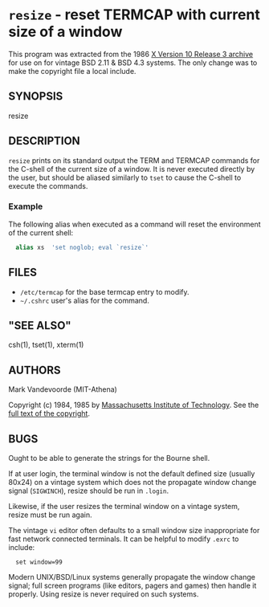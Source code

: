 # `resize` - reset TERMCAP with current size of a window

This program was extracted from the 1986
[X Version 10 Release 3 archive](https://www.x.org/releases/X10R3/)
for use on for vintage BSD 2.11 & BSD 4.3 systems. The only change was to
make the copyright file a local include.

## SYNOPSIS

resize

## DESCRIPTION

`resize` prints on its standard output the TERM and TERMCAP commands for
the C-shell of the current size of a window. It is never
executed directly by the user, but should be aliased similarly to
`tset`
to cause the C-shell to execute the commands.

### Example

The following alias when executed as a command will reset
the environment of the current shell:

```csh
  alias xs  'set noglob; eval `resize`'
```

## FILES

* `/etc/termcap`	for the base termcap entry to modify.
* `~/.cshrc` user's alias for the command.

## "SEE ALSO"

csh(1), tset(1), xterm(1)

## AUTHORS

Mark Vandevoorde (MIT-Athena)

Copyright (c) 1984, 1985 by
[Massachusetts Institute of Technology](https://www.mit.edu).
See the [full text of the copyright](mit-copyright.h).

## BUGS

Ought to be able to generate the strings for the Bourne shell.

If at user login, the terminal window is not the default defined
size (usually 80x24) on a vintage system which does not the
propagate window change signal (`SIGWINCH`),
resize should be run in `.login`.

Likewise, if the user resizes the terminal window on a vintage system, resize must be run again.

The vintage `vi` editor often defaults to a small window size
inappropriate for fast network connected terminals. 
It can be helpful to modify `.exrc` to include:

```vi
  set window=99
```

Modern UNIX/BSD/Linux systems generally propagate the window
change signal; full screen programs (like editors, pagers and
games) then handle it properly. Using resize is never required
on such systems.

